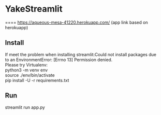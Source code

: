 # YakeStreamlit
====
https://aqueous-mesa-41220.herokuapp.com/
(app link based on herokuapp)

Install
---
If meet the problem when installing streamlit:Could not install packages due to an EnvironmentError: [Errno 13] Permission denied.  
Please try Virtualenv:  
python3 -m venv env  
source ./env/bin/activate  
pip install -U -r requirements.txt  

Run
---
streamlit run app.py  

